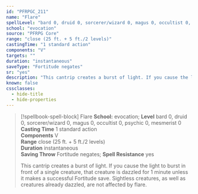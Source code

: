 ```yaml
---
id: "PFRPGC_211"
name: "Flare"
spellLevel: "bard 0, druid 0, sorcerer/wizard 0, magus 0, occultist 0, psychic 0, mesmerist 0"
school: "evocation"
source: "PFRPG Core"
range: "close (25 ft. + 5 ft./2 levels)"
castingTime: "1 standard action"
components: "V"
targets: ""
duration: "instantaneous"
saveType: "Fortitude negates"
sr: "yes"
description: "This cantrip creates a burst of light. If you cause the light to burst in front of a single creature, that creature is dazzled for 1 minute unless it makes a successful Fortitude save. Sightless creatures, as well as creatures already dazzled, are not affected by flare."
known: false
cssclasses:
  - hide-title
  - hide-properties
---
```


> [!spellbook-spell-block] Flare
> **School:** evocation; **Level** bard 0, druid 0, sorcerer/wizard 0, magus 0, occultist 0, psychic 0, mesmerist 0
> **Casting Time** 1 standard action  
> **Components** V  
> **Range** close (25 ft. + 5 ft./2 levels)  
> **Duration** instantaneous  
> **Saving Throw** Fortitude negates; **Spell Resistance** yes
> 
> This cantrip creates a burst of light. If you cause the light to burst in front of a single creature, that creature is dazzled for 1 minute unless it makes a successful Fortitude save. Sightless creatures, as well as creatures already dazzled, are not affected by flare.